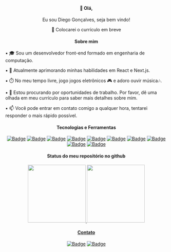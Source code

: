 ##

<div align="center">
  <h4>👋 Olá,</h4>
  <p>Eu sou Diego Gonçalves, seja bem vindo!</p>
  <p>🚧 Colocarei o currículo em breve</p>
</div>

<div>
  <h4 align="center">Sobre mim</h4>

  <p>▪️ 🎓 Sou um desenvolvedor front-end formado em engenharia de computação.</p>
  <p>▪️ 🌱 Atualmente aprimorando minhas habilidades em React e Next.js.</p>
  <p>▪️ ⏱️ No meu tempo livre, jogo jogos eletrônicos 🎮 e adoro ouvir música🎶.
  <p>▪️ 💼 Estou procurando por oportunidades de trabalho. Por favor, dê uma olhada em meu currículo para saber mais detalhes sobre mim.</p>
  <p>▪️ 📫 Você pode entrar em contato comigo a qualquer hora, tentarei responder o mais rápido possível.<p>
</div>

<div align="center">
  <h4 align="center">Tecnologias e Ferramentas</h4>
  <div>
    
[![Badge](https://img.shields.io/badge/-Visual%20Studio%20Code-F6F8FA?style=for-the-badge&logo=visualstudiocode&logoColor=23A8F2)](https://code.visualstudio.com/)
[![Badge](https://img.shields.io/badge/-React-F6F8FA?style=for-the-badge&logo=react)](https://pt-br.reactjs.org/)
[![Badge](https://img.shields.io/badge/-Next.js-F6F8FA?style=for-the-badge&logo=nextdotjs&logoColor=black)](https://nextjs.org/)
[![Badge](https://img.shields.io/badge/-JavaScript-F6F8FA?style=for-the-badge&logo=javascript)](https://www.ecma-international.org/publications-and-standards/standards/ecma-262/)
[![Badge](https://img.shields.io/badge/-TypeScript-F6F8FA?style=for-the-badge&logo=typescript)](https://www.typescriptlang.org/)
[![Badge](https://img.shields.io/badge/-HTML-F6F8FA?style=for-the-badge&logo=html5)](https://html.spec.whatwg.org/multipage/)
[![Badge](https://img.shields.io/badge/-CSS-F6F8FA?style=for-the-badge&logo=css3&logoColor=1572B6)](https://www.w3.org/Style/CSS/)
[![Badge](https://img.shields.io/badge/styled--components-F6F8FA?style=for-the-badge&logo=styled-components&logoColor=FF31E8)](https://styled-components.com/)
[![Badge](https://img.shields.io/badge/-Chakra&minus;UI-F6F8FA?style=for-the-badge&logo=chakraui)](https://chakra-ui.com/)
[![Badge](https://img.shields.io/badge/Tailwind_CSS-F6F8FA?style=for-the-badge&logo=tailwind-css&logoColor=38B2AC)](https://tailwindcss.com/)
  </div>
</div>

<div align="center">
  <h4>Status do meu repositório no github</h4>
  <div>
    <a href="https://github.com/die-goncalves">
    <img height="180em" src="https://github-readme-stats.vercel.app/api?username=die-goncalves&show_icons=true&theme=buefy&include_all_commits=true&count_private=true&border_radius=0"/>
    <img height="180em" src="https://github-readme-stats.vercel.app/api/top-langs/?username=die-goncalves&layout=compact&langs_count=7&theme=buefy"/>
  </div>
</div>

<div align="center">
  <h4>Contato</h4>
  <div>
    
[![Badge](https://img.shields.io/static/v1?label=Linkedin&message=Diego%20Gonçalves&color=208BEE&style=for-the-badge&logo=linkedin&link=https://www.linkedin.com/in/diego-goncalves1990)](https://www.linkedin.com/in/diego-goncalves1990)
[![Badge](https://img.shields.io/static/v1?label=Gmail&message=die.goncalves1990@gmail.com&color=EA5134&style=for-the-badge&logo=gmail&link=mailto:die.goncalves1990@gmail.com)](mailto:die.goncalves1990@gmail.com)
  </div>
</div>

<!--
**die-goncalves/die-goncalves** is a ✨ _special_ ✨ repository because its `README.md` (this file) appears on your GitHub profile.

Here are some ideas to get you started:

- 🔭 I’m currently working on ...
- 🌱 I’m currently learning ...
- 👯 I’m looking to collaborate on ...
- 🤔 I’m looking for help with ...
- 💬 Ask me about ...
- 📫 How to reach me: ...
- 😄 Pronouns: ...
- ⚡ Fun fact: ...
-->
